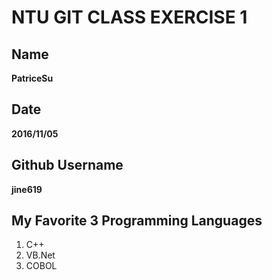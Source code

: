 # NTU GIT CLASS EXERCISE 1

## Name

**PatriceSu**

Date
----
**2016/11/05**

Github Username
---------------
**jine619**

My Favorite 3 Programming Languages
-----------------------------------
1. C++
2. VB.Net
3. COBOL

